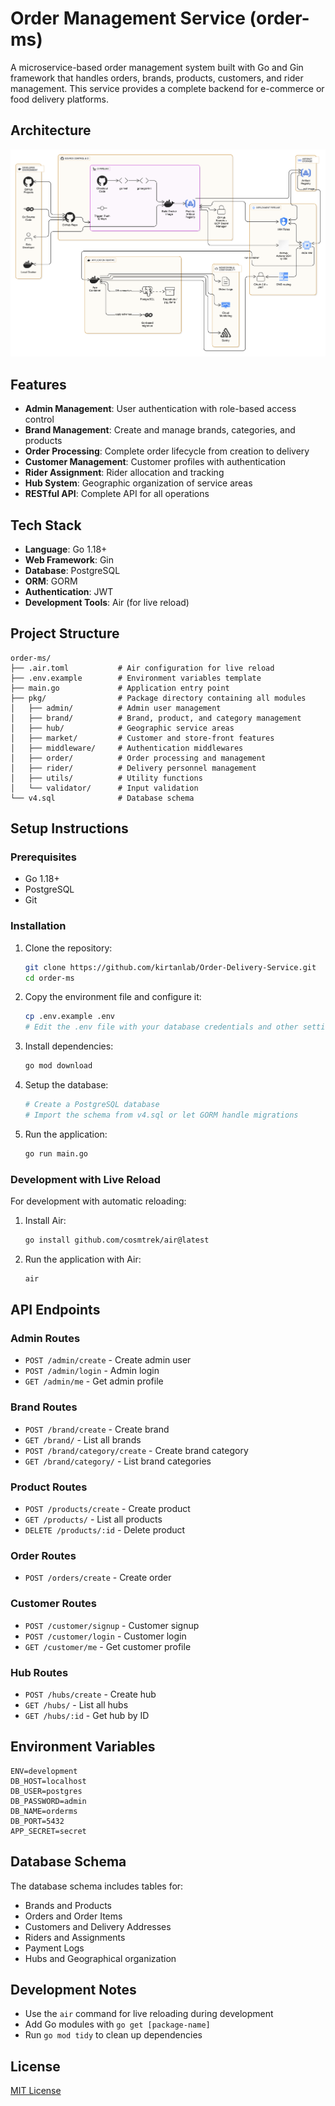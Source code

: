 <!-- tessssting -->
# Order Management Service (order-ms)

A microservice-based order management system built with Go and Gin framework that handles orders, brands, products, customers, and rider management. This service provides a complete backend for e-commerce or food delivery platforms.

## Architecture 
![System Architecture](https://github.com/kirtanlab/Order-Delivery-Service/blob/main/system-flow.png)
## Features


- **Admin Management**: User authentication with role-based access control
- **Brand Management**: Create and manage brands, categories, and products
- **Order Processing**: Complete order lifecycle from creation to delivery
- **Customer Management**: Customer profiles with authentication
- **Rider Assignment**: Rider allocation and tracking
- **Hub System**: Geographic organization of service areas
- **RESTful API**: Complete API for all operations

## Tech Stack

- **Language**: Go 1.18+
- **Web Framework**: Gin
- **Database**: PostgreSQL
- **ORM**: GORM
- **Authentication**: JWT
- **Development Tools**: Air (for live reload)

## Project Structure

```
order-ms/
├── .air.toml           # Air configuration for live reload
├── .env.example        # Environment variables template
├── main.go             # Application entry point
├── pkg/                # Package directory containing all modules
│   ├── admin/          # Admin user management
│   ├── brand/          # Brand, product, and category management
│   ├── hub/            # Geographic service areas
│   ├── market/         # Customer and store-front features
│   ├── middleware/     # Authentication middlewares
│   ├── order/          # Order processing and management
│   ├── rider/          # Delivery personnel management
│   ├── utils/          # Utility functions
│   └── validator/      # Input validation
└── v4.sql              # Database schema
```

## Setup Instructions

### Prerequisites

- Go 1.18+
- PostgreSQL
- Git

### Installation

1. Clone the repository:
   ```bash
   git clone https://github.com/kirtanlab/Order-Delivery-Service.git
   cd order-ms
   ```

2. Copy the environment file and configure it:
   ```bash
   cp .env.example .env
   # Edit the .env file with your database credentials and other settings
   ```

3. Install dependencies:
   ```bash
   go mod download
   ```

4. Setup the database:
   ```bash
   # Create a PostgreSQL database
   # Import the schema from v4.sql or let GORM handle migrations
   ```

5. Run the application:
   ```bash
   go run main.go
   ```

### Development with Live Reload

For development with automatic reloading:

1. Install Air:
   ```bash
   go install github.com/cosmtrek/air@latest
   ```

2. Run the application with Air:
   ```bash
   air
   ```

## API Endpoints

### Admin Routes
- `POST /admin/create` - Create admin user
- `POST /admin/login` - Admin login
- `GET /admin/me` - Get admin profile

### Brand Routes
- `POST /brand/create` - Create brand
- `GET /brand/` - List all brands
- `POST /brand/category/create` - Create brand category
- `GET /brand/category/` - List brand categories

### Product Routes
- `POST /products/create` - Create product
- `GET /products/` - List all products
- `DELETE /products/:id` - Delete product

### Order Routes
- `POST /orders/create` - Create order

### Customer Routes
- `POST /customer/signup` - Customer signup
- `POST /customer/login` - Customer login
- `GET /customer/me` - Get customer profile

### Hub Routes
- `POST /hubs/create` - Create hub
- `GET /hubs/` - List all hubs
- `GET /hubs/:id` - Get hub by ID

## Environment Variables

```
ENV=development
DB_HOST=localhost
DB_USER=postgres
DB_PASSWORD=admin
DB_NAME=orderms
DB_PORT=5432
APP_SECRET=secret
```

## Database Schema

The database schema includes tables for:
- Brands and Products
- Orders and Order Items
- Customers and Delivery Addresses
- Riders and Assignments
- Payment Logs
- Hubs and Geographical organization

## Development Notes

- Use the `air` command for live reloading during development
- Add Go modules with `go get [package-name]`
- Run `go mod tidy` to clean up dependencies
<!-- comments hello-->

## License

[MIT License](LICENSE)
